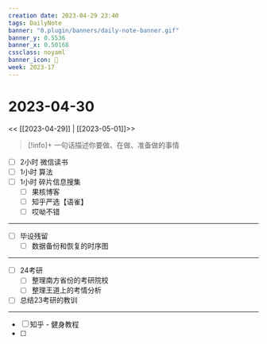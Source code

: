 ```yaml
---
creation date: 2023-04-29 23:40
tags: DailyNote
banner: "0.plugin/banners/daily-note-banner.gif"
banner_y: 0.5536
banner_x: 0.50168
cssclass: noyaml
banner_icon: 💌
week: 2023-17
---
```


# 2023-04-30

<< [[2023-04-29]] | [[2023-05-01]]>>


> [!info]+ 一句话描述你要做、在做、准备做的事情
> 


- [ ] 2小时 微信读书
- [ ] 1小时 算法
- [ ] 1小时 碎片信息搜集
	- [ ] 果核博客
	- [ ] 知乎严选【语雀】
	- [ ] 哎呦不错

---

- [ ] 毕设残留
	- [ ] 数据备份和恢复的时序图

---

- [ ] 24考研
	- [ ] 整理南方省份的考研院校
	- [ ] 整理王道上的考情分析
- [ ] 总结23考研的教训

---

- [ ] 知乎 - 健身教程
- [ ] 